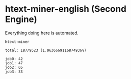 # htext-miner-english (Second Engine)

Everything doing here is automated.

```
htext-miner

total: 187/9523 (1.9636669116874936%)

job0: 42
job1: 47
job2: 65
job3: 33
```